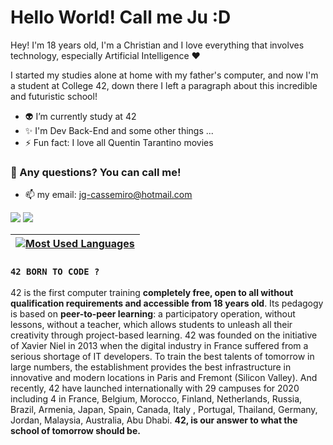 # Hello World! Call me Ju :D

Hey! I'm 18 years old, I'm a Christian and I love everything that involves technology, especially Artificial Intelligence ❤

I started my studies alone at home with my father's computer, and now I'm a student at College 42, down there I left a paragraph about this incredible and futuristic school!

- 👽 I’m currently study at 42
- ✨ I'm Dev Back-End and some other things ...
- ⚡ Fun fact: I love all Quentin Tarantino movies
### 🤔 Any questions? You can call me!
- 📫 my email: jg-cassemiro@hotmail.com

[<img src="https://img.shields.io/badge/linkedin-%230077B5.svg?&style=for-the-badge&logo=linkedin&logoColor=white" />](https://www.linkedin.com/in/juliacassemiro//) [<img src = "https://img.shields.io/badge/instagram-%23E4405F.svg?&style=for-the-badge&logo=instagram&logoColor=white">](https://www.instagram.com/jcassemiro_/)


|[![Most Used Languages](https://github-readme-stats.vercel.app/api/top-langs/?username=Julia-Cassemiro&layout=compact&hide_border=true)](https://github.com/Julia-Cassemiro?tab=repositories) |
|---|

### `42 BORN TO CODE ?`

42 is the first computer training **completely free, open to all without qualification requirements and accessible from 18 years old**. Its pedagogy is based on **peer-to-peer learning**: a participatory operation, without lessons, without a teacher, which allows students to unleash all their creativity through project-based learning. 42 was founded on the initiative of Xavier Niel in 2013 when the digital industry in France suffered from a serious shortage of IT developers. To train the best talents of tomorrow in large numbers, the establishment provides the best infrastructure in innovative and modern locations in Paris and Fremont (Silicon Valley). And recently, 42 have launched internationally with 29 campuses for 2020 including 4 in France, Belgium, Morocco, Finland, Netherlands, Russia, Brazil, Armenia, Japan, Spain, Canada, Italy , Portugal, Thailand, Germany, Jordan, Malaysia, Australia, Abu Dhabi.
**42, is our answer to what the school of tomorrow should be.**
